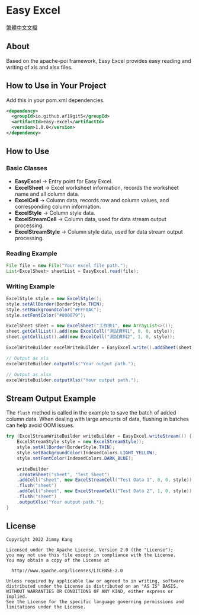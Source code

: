 # Easy Excel

[繁體中文文檔](README_ZH.md)

## About

Based on the apache-poi framework, Easy Excel provides easy reading and writing of xls and xlsx files.

## How to Use in Your Project

Add this in your pom.xml dependencies.

```xml
<dependency>
  <groupId>io.github.af19git5</groupId>
  <artifactId>easy-excel</artifactId>
  <version>1.0.0</version>
</dependency>
```

## How to Use

### Basic Classes

* **EasyExcel** -> Entry point for Easy Excel.
* **ExcelSheet** -> Excel worksheet information, records the worksheet name and all column data.
* **ExcelCell** -> Column data, records row and column values, and corresponding column information.
* **ExcelStyle** -> Column style data.
* **ExcelStreamCell** -> Column data, used for data stream output processing.
* **ExcelStreamStyle** -> Column style data, used for data stream output processing.

### Reading Example

```java
File file = new File("Your excel file path.");
List<ExcelSheet> sheetList = EasyExcel.read(file);
```

### Writing Example

```java
ExcelStyle style = new ExcelStyle();
style.setAllBorder(BorderStyle.THIN);
style.setBackgroundColor("#FFF0AC");
style.setFontColor("#000079");

ExcelSheet sheet = new ExcelSheet("工作表1", new ArrayList<>());
sheet.getCellList().add(new ExcelCell("測試資料1", 0, 0, style));
sheet.getCellList().add(new ExcelCell("測試資料2", 1, 0, style));

ExcelWriteBuilder excelWriteBuilder = EasyExcel.write().addSheet(sheet);

// Output as xls
excelWriteBuilder.outputXls("Your output path.");

// Output as xlsx
excelWriteBuilder.outputXlsx("Your output path.");
```

## Stream Output Example

The `flush` method is called in the example to save the batch of added column data. When dealing with large amounts of data, flushing in batches can help avoid OOM issues.

```java
try (ExcelStreamWriteBuilder writeBuilder = EasyExcel.writeStream()) {
    ExcelStreamStyle style = new ExcelStreamStyle();
    style.setAllBorder(BorderStyle.THIN);
    style.setBackgroundColor(IndexedColors.LIGHT_YELLOW);
    style.setFontColor(IndexedColors.DARK_BLUE);

    writeBuilder
    .createSheet("sheet", "Test Sheet")
    .addCell("sheet", new ExcelStreamCell("Test Data 1", 0, 0, style))
    .flush("sheet")
    .addCell("sheet", new ExcelStreamCell("Test Data 2", 1, 0, style))
    .flush("sheet")
    .outputXlsx("Your output path.");
}
```

## License

```
Copyright 2022 Jimmy Kang

Licensed under the Apache License, Version 2.0 (the "License");
you may not use this file except in compliance with the License.
You may obtain a copy of the License at

  http://www.apache.org/licenses/LICENSE-2.0

Unless required by applicable law or agreed to in writing, software
distributed under the License is distributed on an "AS IS" BASIS,
WITHOUT WARRANTIES OR CONDITIONS OF ANY KIND, either express or implied.
See the License for the specific language governing permissions and
limitations under the License.
```
